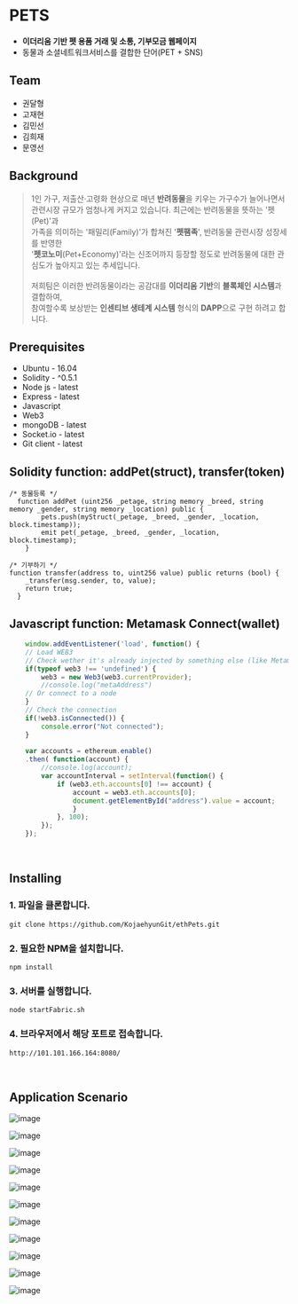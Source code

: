 # PETS
* **이더리움 기반 펫 용품 거래 및 소통, 기부모금 웹페이지**
* 동물과 소셜네트워크서비스를 결합한 단어(PET + SNS)


## Team
* 권달형
* 고재현
* 김민선
* 김희재
* 문영선


## Background
> 1인 가구, 저출산·고령화 현상으로 매년 **반려동물**을 키우는 가구수가 늘어나면서 <br>
관련시장 규모가 엄청나게 커지고 있습니다. 최근에는 반려동물을 뜻하는 '펫(Pet)'과 <br>
가족을 의미하는 '패밀리(Family)'가 합쳐진 '**펫팸족**', 반려동물 관련시장 성장세를 반영한 <br>
'**펫코노미**(Pet+Economy)'라는 신조어까지 등장할 정도로 반려동물에 대한 관심도가 높아지고 있는 추세입니다. <br><br>
저희팀은 이러한 반려동물이라는 공감대를 **이더리움 기반**의 **블록체인 시스템**과 결합하여, <br>
참여할수록 보상받는 **인센티브 생테계 시스템** 형식의 **DAPP**으로 구현 하려고 합니다.


## Prerequisites
* Ubuntu - 16.04
* Solidity - ^0.5.1
* Node js - latest
* Express - latest
* Javascript
* Web3
* mongoDB - latest
* Socket.io - latest
* Git client - latest


## Solidity function: addPet(struct), transfer(token)
```solidity
/* 동물등록 */
  function addPet (uint256 _petage, string memory _breed, string memory _gender, string memory _location) public {
        pets.push(myStruct(_petage, _breed, _gender, _location, block.timestamp));
        emit pet(_petage, _breed, _gender, _location, block.timestamp);
    }
```

```solidity
/* 기부하기 */
function transfer(address to, uint256 value) public returns (bool) {
    _transfer(msg.sender, to, value);
    return true;
  }
```


## Javascript function: Metamask Connect(wallet)
```javascript
    window.addEventListener('load', function() {
    // Load WEB3
    // Check wether it's already injected by something else (like Metamask or Parity Chrome plugin)
    if(typeof web3 !== 'undefined') {
        web3 = new Web3(web3.currentProvider);
        //console.log("metaAddress")
    // Or connect to a node
    }
    // Check the connection
    if(!web3.isConnected()) {
        console.error("Not connected");
    }
    
    var accounts = ethereum.enable()
    .then( function(account) {
        //console.log(account);
        var accountInterval = setInterval(function() {
            if (web3.eth.accounts[0] !== account) {
                account = web3.eth.accounts[0];
                document.getElementById("address").value = account;
                }
            }, 100);
        });    
    });
```
<br>


## Installing
### 1. 파일을 클론합니다.
```
git clone https://github.com/KojaehyunGit/ethPets.git
```

### 2. 필요한 NPM을 설치합니다.
```
npm install
```

### 3. 서버를 실행합니다.
```
node startFabric.sh
```

### 4. 브라우저에서 해당 포트로 접속합니다.
```
http://101.101.166.164:8080/
```
<br>


## Application Scenario

![image](https://user-images.githubusercontent.com/51254582/64399945-4d812000-d0a5-11e9-8d65-247ab00085bb.png)

![image](https://user-images.githubusercontent.com/51254582/64399951-540f9780-d0a5-11e9-8446-e5b62506254a.png)

![image](https://user-images.githubusercontent.com/51254582/64399958-5a057880-d0a5-11e9-9aa5-9c21a0ecd3fd.png)

![image](https://user-images.githubusercontent.com/51254582/64399994-76091a00-d0a5-11e9-95be-72e3a5070310.png)

![image](https://user-images.githubusercontent.com/51254582/64400000-7b666480-d0a5-11e9-87dd-1cfb3c30ea3d.png)

![image](https://user-images.githubusercontent.com/51254582/64400006-88835380-d0a5-11e9-9448-9510de2eec75.png)

![image](https://user-images.githubusercontent.com/51254582/64400152-1e1ee300-d0a6-11e9-9cd5-446c34a546ce.png)

![image](https://user-images.githubusercontent.com/51254582/64400018-9933c980-d0a5-11e9-9202-ff227b81cef8.png)

![image](https://user-images.githubusercontent.com/51254582/64400024-9e911400-d0a5-11e9-92fd-09cf1ddae9c1.png)

![image](https://user-images.githubusercontent.com/51254582/64400033-a5b82200-d0a5-11e9-9d4e-2f69580ea2e4.png)

![image](https://user-images.githubusercontent.com/51254582/64400037-a9e43f80-d0a5-11e9-8d6d-2dbbab7728a8.png)
